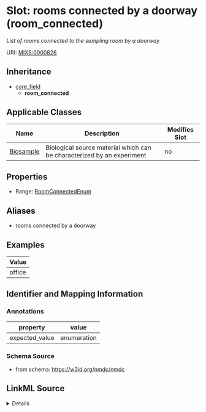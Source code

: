 # Slot: rooms connected by a doorway (room_connected)


_List of rooms connected to the sampling room by a doorway_



URI: [MIXS:0000826](https://w3id.org/mixs/0000826)




## Inheritance

* [core_field](core_field.md)
    * **room_connected**





## Applicable Classes

| Name | Description | Modifies Slot |
| --- | --- | --- |
[Biosample](Biosample.md) | Biological source material which can be characterized by an experiment |  no  |







## Properties

* Range: [RoomConnectedEnum](RoomConnectedEnum.md)



## Aliases


* rooms connected by a doorway




## Examples

| Value |
| --- |
| office |

## Identifier and Mapping Information





### Annotations

| property | value |
| --- | --- |
| expected_value | enumeration || occurrence | 1 |



### Schema Source


* from schema: https://w3id.org/nmdc/nmdc




## LinkML Source

<details>
```yaml
name: room_connected
annotations:
  expected_value:
    tag: expected_value
    value: enumeration
  occurrence:
    tag: occurrence
    value: '1'
description: List of rooms connected to the sampling room by a doorway
title: rooms connected by a doorway
examples:
- value: office
from_schema: https://w3id.org/nmdc/nmdc
aliases:
- rooms connected by a doorway
rank: 1000
is_a: core field
slot_uri: MIXS:0000826
multivalued: false
alias: room_connected
domain_of:
- Biosample
range: room_connected_enum

```
</details>
